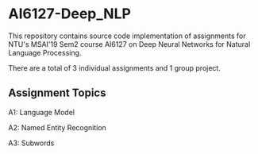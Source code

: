 # AI6127-Deep_NLP
This repository contains source code implementation of assignments for NTU's MSAI'19 Sem2 course AI6127 on Deep Neural Networks for Natural Language Processing.



There are a total of 3 individual assignments and 1 group project.

## Assignment Topics

A1: Language Model

A2: Named Entity Recognition

A3: Subwords